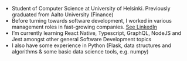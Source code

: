 
- Student of Computer Science at University of Helsinki. Previously graduated from Aalto University (Finance)
- Before turning towards software development, I worked in various management roles in fast-growing companies. [See LinkedIn](https://www.linkedin.com/in/alpopanula/)
- I’m currently learning React Native, Typescript, GraphQL, NodeJS and Jest amongst other general Software Development topics
- I also have some experience in Python (Flask, data structures and algorithms & some basic data science tools, e.g. numpy)
